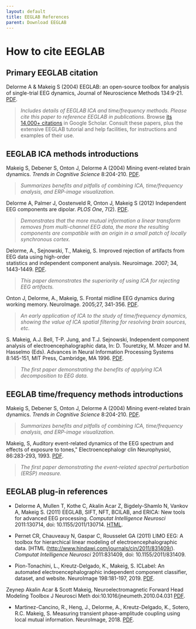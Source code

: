 ```yaml
---
layout: default
title: EEGLAB References
parent: Download EEGLAB
---
```

How to cite EEGLAB
====

## Primary EEGLAB citation

Delorme A & Makeig S (2004) EEGLAB: an open-source toolbox for analysis of single-trial EEG
dynamics, Journal of Neuroscience Methods 134:9-21. [PDF](http://sccn.ucsd.edu/eeglab/download/eeglab_jnm03.pdf).
<blockquote>
<i>Includes details of EEGLAB ICA and time/frequency methods. Please cite this paper to reference EEGLAB in publications.</i> Browse <a href="http://scholar.google.com/scholar?cites=6160226079476557314&as_sdt=2005&sciodt=0,5&hl=en">its 14,000+ citations</a> in Google Scholar. Consult
these papers, plus the extensive EEGLAB tutorial and help
facilities, for instructions and examples of their use.
</blockquote>

## EEGLAB ICA methods introductions

Makeig S, Debener S, Onton J, Delorme A (2004) Mining event-related
brain dynamics. *Trends in Cognitive Science* 8:204-210. [PDF](http://sccn.ucsd.edu/~scott/pdf/TICS04_Preprint.pdf).
<blockquote>
<i>Summarizes benefits and pitfalls of combining ICA, time/frequency
analysis, and ERP-image visualization</i>.
</blockquote>

Delorme A, Palmer J, Oostenveld R, Onton J, Makeig S (2012) Independent
EEG components are
dipolar. *PLOS One*, 7(2). [PDF](http://www.plosone.org/article/info%3Adoi%2F10.1371%2Fjournal.pone.0030135).
<blockquote>
<i>Demonstrates that the more mutual information a linear transform
removes from multi-channel EEG data, the more the resulting components
are compatible with an origin in a small patch of locally synchronous
cortex.</i>
</blockquote>

Delorme, A., Sejnowski, T., Makeig, S. Improved rejection of artifacts from EEG data using high-order <br>statistics and independent component analysis. Neuroimage. 2007; 34, 1443-1449. [PDF](https://sccn.ucsd.edu/githubwiki/files/neuroimage2007_reformated.pdf).
<blockquote>
<i>This paper demonstrates the superiority of using ICA for rejecting EEG artifacts.</i>
</blockquote>

Onton J, Delorme, A., Makeig, S. Frontal midline EEG dynamics during working memory. NeuroImage. 2005;27, 341-356. [PDF](https://sccn.ucsd.edu/githubwiki/files/onton_fmtheta_published.pdf).
<blockquote>
<i>An early application of ICA to the study of time/frequency dynamics, showing the value of ICA spatial filtering for resolving brain sources, etc.</i>
</blockquote>

S. Makeig, A.J. Bell, T-P. Jung, and T.J. Sejnowski, Independent component analysis of electroencephalographic data, In: D. Touretzky, M. Mozer and M. Hasselmo (Eds). Advances in Neural Information Processing Systems 8:145-151, MIT Press, Cambridge, MA 1996. [PDF](https://sccn.ucsd.edu/~scott/pdf/ICA_NIPS96.pdf).
<blockquote>
<i>The first paper demonstrating the benefits of applying ICA decomposition to EEG data.</i>
</blockquote>

## EEGLAB time/frequency methods introductions

Makeig S, Debener S, Onton J, Delorme A (2004) Mining event-related
brain dynamics. *Trends in Cognitive Science* 8:204-210. [PDF](http://sccn.ucsd.edu/~scott/pdf/TICS04_Preprint.pdf).
<blockquote>
<i>Summarizes benefits and pitfalls of combining ICA, time/frequency analysis, and ERP-image visualization</i>.
</blockquote>

Makeig, S, Auditory event-related dynamics of the EEG spectrum and effects of exposure to tones," Electroencephalogr clin Neurophysiol, 86:283-293, 1993. [PDF](https://apps.dtic.mil/dtic/tr/fulltext/u2/a272241.pdf).
<blockquote>
<i>The first paper demonstrating the event-related spectral perturbation (ERSP) measure.</i>
</blockquote>

## EEGLAB plug-in references

- Delorme A, Mullen T, Kothe C, Akalin Acar Z, Bigdely-Shamlo N, Vankov A,
Makeig S. (2011) EEGLAB, SIFT, NFT, BCILAB, and ERICA: New tools for advanced EEG processing.  *Computat Intelligence Neurosci* 2011:130714, doi: 10.1155/2011/130714. [HTML](http://www.hindawi.com/journals/cin/2011/130714/).

- Pernet CR, Chauveauy N, Gaspar C, Rousselet GA (2011) LIMO EEG: A toolbox for hierarchical linear modeling of electroencephalographic data. [HTML (http://www.hindawi.com/journals/cin/2011/831409/). *Computat Intelligence Neurosci* 2011:831409, doi: 10.1155/2011/831409. 

- Pion-Tonachini, L., Kreutz-Delgado, K., Makeig, S. ICLabel: An automated electroencephalographic independent component classifier, dataset, and website. NeuroImage 198:181-197, 2019. [PDF](https://pubmed.ncbi.nlm.nih.gov/31103784/). 

Zeynep Akalin Acar & Scott Makeig, Neuroelectromagnetic Forward Head Modeling Toolbox J Neurosci Meth doi:10.1016/jneumeth.2010.04.031 [PDF](https://sccn.ucsd.edu/~scott/pdf/Zeynep_NFT_Toolbox10.pdf).

- Martinez-Cancino, R., Heng, J., Delorme, A., Kreutz-Delgado, K., Sotero, R.C. Makeig, S. Measuring transient phase-amplitude coupling using local mutual information. NeuroImage, 2018. [PDF](https://www.ncbi.nlm.nih.gov/pmc/articles/PMC6342491/).
